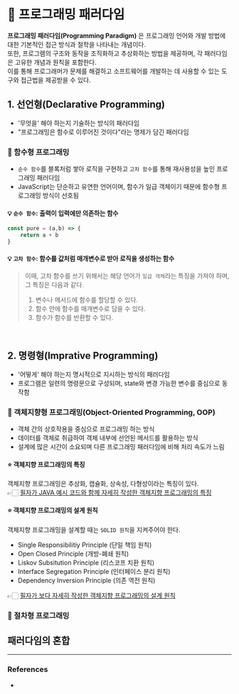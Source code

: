 # 🧮 프로그래밍 패러다임

**프로그래밍 패러다임(Programming Paradigm)** 은 프로그래밍 언어와 개발 방법에 대한 기본적인 접근 방식과 철학을 나타내는 개념이다.       
또한, 프로그램의 구조와 동작을 조직화하고 추상화하는 방법을 제공하며, 각 패러다임은 고유한 개념과 원칙을 포함한다.       
이를 통해 프로그래머가 문제를 해결하고 소프트웨어를 개발하는 데 사용할 수 있는 도구와 접근법을 제공받을 수 있다.



## 1. 선언형(Declarative Programming)
- '무엇을' 해야 하는지 기술하는 방식의 패러다임
- "프로그래밍은 함수로 이루어진 것이다"라는 명제가 담긴 패러다임

### 📍 함수형 프로그래밍
- `순수 함수`를 블록처럼 쌓아 로직을 구현하고 `고차 함수`를 통해 재사용성을 높인 프로그래밍 패러다임
- JavaScript는 단순하고 유연한 언어이며, 함수가 일급 객체이기 때문에 함수형 프로그래밍 방식이 선호됨

#### 💡 `순수 함수`: 출력이 입력에만 의존하는 함수
```javascript
const pure = (a,b) => {
    return a + b
}
```

#### 💡 `고차 함수`: 함수를 값처럼 매개변수로 받아 로직을 생성하는 함수
> 이때, 고차 함수를 쓰기 위해서는 해당 언어가 `일급 객체`라는 특징을 가져야 하며, 그 특징은 다음과 같다.
> 1. 변수나 메서드에 함수를 할당할 수 있다.
> 2. 함수 안에 함수를 매개변수로 담을 수 있다.
> 3. 함수가 함수를 반환할 수 있다.

<br>

## 2. 명령형(Imprative Programming)
- '어떻게' 해야 하는지 명시적으로 지시하는 방식의 패러다임
- 프로그램은 일련의 명령문으로 구성되며, state와 변경 가능한 변수를 중심으로 동작함

### 📍 객체지향형 프로그래밍(Object-Oriented Programming, OOP)
- 객체 간의 상호작용을 중심으로 프로그래밍 하는 방식 
- 데이터를 객체로 취급하여 객체 내부에 선언된 메서드를 활용하는 방식
- 설계에 많은 시간이 소요되며 다른 프로그래밍 패러다임에 비해 처리 속도가 느림

#### ⭐️ 객체지향 프로그래밍의 특징
객체지향 프로그래밍은 추상화, 캡슐화, 상속성, 다형성이라는 특징이 있다.      
👉🏻 [필자가 JAVA 예시 코드와 함께 자세히 작성한 객체지향 프로그래밍의 특징](https://velog.io/@lundy/JAVA-%EA%B0%9D%EC%B2%B4-%EC%A7%80%ED%96%A5-%ED%94%84%EB%A1%9C%EA%B7%B8%EB%9E%98%EB%B0%8D-%EC%BA%A1%EC%8A%90%ED%99%94-%EC%83%81%EC%86%8D-%EC%B6%94%EC%83%81%ED%99%94-%EB%8B%A4%ED%98%95%EC%84%B1)

#### ⭐️ 객체지향 프로그래밍의 설계 원칙
객체지향 프로그래밍을 설계할 때는 `SOLID 원칙`을 지켜주어야 한다.
- Single Responsibilitiy Principle (단일 책임 원칙)
- Open Closed Principle (개방-폐쇄 원칙)
- Liskov Subsitution Principle (리스코프 치환 원칙)
- Interface Segregation Principle (인터페이스 분리 원칙)
- Dependency Inversion Principle (의존 역전 원칙)

👉🏻 [필자가 보다 자세히 작성한 객체지향 프로그래밍의 설계 원칙](https://velog.io/@lundy/JAVA-%EA%B0%9D%EC%B2%B4-%EC%A7%80%ED%96%A5-%EC%84%A4%EA%B3%84-SOLID)

### 📍 절차형 프로그래밍


## 패러다임의 혼합





-------------------------------------------------


### References
- 